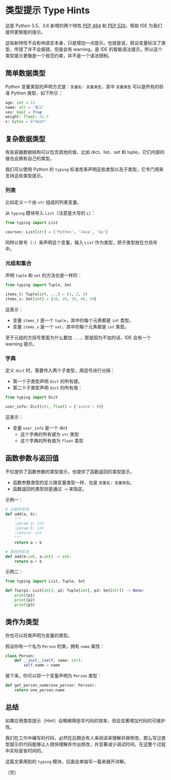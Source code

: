 # 类型提示 Type Hints

这是 Python 3.5、3.6 新增的两个特性 [PEP 484](https://peps.python.org/pep-0484/) 和 [PEP 526](https://peps.python.org/pep-0526/)，帮助 IDE 为我们提供更智能的提示。

这些新特性不会影响语言本身，只是增加一点提示。也就是说，假设变量标注了类型，传错了并不会报错，但是会有 warning，是 IDE 的智能语法提示。所以这个类型提示更像是一个规范约束，并不是一个语法限制。

## 简单数据类型

Python 变量类型的声明方式是：`变量名: 变量类型`，其中 `变量类型` 可以是所有的标准 Python 类型，如下所示：

```python
age: int = 13
name: str = '张三'
sex: bool = True
weight: float: 52.5
x: bytes = b"moon"
```

## 复杂数据类型

有些容器数据结构可以包含其他的值，比如 dict、list、set 和 tuple。它们内部的值也会拥有自己的类型。

我们可以使用 Python 的 `typing` 标准库来声明这些类型以及子类型，它专门用来支持这些类型提示。

### 列表

比如定义一个由 `str` 组成的列表变量。

从 `typing` 模块导入 `List`（注意是大写的 `L`）：

```python
from typing import List

courses: List[str] = ['Python', 'Java', 'Go']
```

同样以冒号（`:`）来声明这个变量，输入 `List` 作为类型，把子类型放在方括号中。

### 元组和集合

声明 `tuple` 和 `set` 的方法也是一样的：

```python
from typing import Tuple, Set

items_t: Tuple[int, ...] = (1, 2, 3)
items_s: Set[int] = {10, 20, 30, 40, 50}
```

这表示：

* 变量 `items_t` 是一个 `tuple`，其中的每个元素都是 `int` 类型。
* 变量 `items_s` 是一个 `set`，其中的每个元素都是 `int` 类型。

至于元组的方括号里面为什么要加 `...`，那是因为不加的话，IDE 会有一个 warning 提示。

### 字典

定义 `dict` 时，需要传入两个子类型，用逗号进行分隔：

* 第一个子类型声明 `dict` 的所有键。
* 第二个子类型声明 `dict` 的所有值：

```python
from typing import Dict

user_info: Dict[str, float] = {'score': 99}
```

这表示：

* 变量 `user_info` 是一个 dict
  * 这个字典的所有键为 `str` 类型
  * 这个字典的所有值为 `float` 类型

## 函数参数与返回值

不仅提供了函数参数的类型提示，也提供了函数返回的类型提示。

* 函数参数类型的定义跟变量类型一样，也是 `变量名: 变量类型`。
* 函数返回的类型则是通过 `->` 来指定。

示例一：

```python
# 以前的写法
def add(a, b):
    """
    :param a: int
    :param b: int
    :return: int
    """
    return a + b

# 现在的写法
def add(b:int, a:int) -> int:
    return a + b
```

示例二：

```python
from typing import List, Tuple, Set

def foo(p1: List[int], p2: Tuple[int], p3: Set[str]) -> None:
    print(p1)
    print(p2)
    print(p3)
```

## 类作为类型

你也可以将类声明为变量的类型。

假设你有一个名为 `Person` 的类，拥有 `name` 属性：

```python
class Person:
    def __init__(self, name: str):
        self.name = name
```

接下来，你可以将一个变量声明为 `Person` 类型：

```python
def get_person_name(one_person: Person):
    return one_person.name
```

## 总结

如果应用类型提示（Hint）会略微降低写代码的效率，但会显著增加代码的可维护性。

我们在工作中编写的代码，必然在后期会有人来阅读来理解并做修改，那么写过类型提示的代码能够让人很快理解并作出修改，并显著减少调试时间，在这整个过程中实际是省时间的。

这篇文章用到的 `typing` 模块，后面会单独写一篇来展开详解。

（完）
